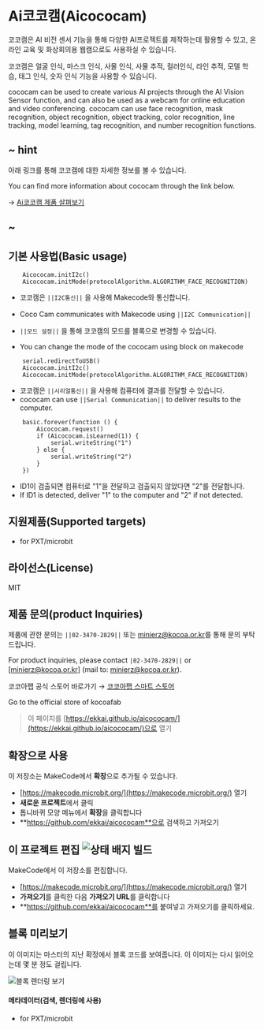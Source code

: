 # Ai코코캠(Aicococam)

코코캠은 AI 비전 센서 기능을 통해 다양한 AI프로젝트를 제작하는데 활용할 수 있고, 온라인 교육 및 화상회의용 웹캠으로도 사용하실 수 있습니다.

코코캠은 얼굴 인식, 마스크 인식, 사물 인식, 사물 추적, 컬러인식, 라인 추적, 모델 학습, 태그 인식, 숫자 인식 기능을 사용할 수 있습니다.

cococam can be used to create various AI projects through the AI Vision Sensor function, and can also be used as a webcam for online education and video conferencing.
cococam can use face recognition, mask recognition, object recognition, object tracking, color recognition, line tracking, model learning, tag recognition, and number recognition functions.


## ~ hint
아래 링크를 통해 코코캠에 대한 자세한 정보를 볼 수 있습니다.

You can find more information about cococam through the link below.

→ [Ai코코캠 제품 살펴보기](https://kocoafab.cc/product/aicococam)

## ~

## 기본 사용법(Basic usage)

```blocks
    Aicococam.initI2c()
    Aicococam.initMode(protocolAlgorithm.ALGORITHM_FACE_RECOGNITION)
```

* 코코캠은 ``||I2C통신||`` 을 사용해 Makecode와 통신합니다.
* Coco Cam communicates with Makecode using ``||I2C Communication||``
　
 

* ``||모드 설정||`` 을 통해 코코캠의 모드를 블록으로 변경할 수 있습니다.
* You can change the mode of the cococam using block on makecode



```blocks
    serial.redirectToUSB()
    Aicococam.initI2c()
    Aicococam.initMode(protocolAlgorithm.ALGORITHM_FACE_RECOGNITION)
```
* 코코캠은 ``||시리얼통신||`` 을 사용해 컴퓨터에 결과를 전달할 수 있습니다.
* cococam can use ``||Serial Communication||`` to deliver results to the computer.


```blocks
    basic.forever(function () {
        Aicococam.request()
        if (Aicococam.isLearned(1)) {
            serial.writeString("1")
        } else {
            serial.writeString("2")
        }
    })
```
* ID1이 검출되면 컴퓨터로 "1"을 전달하고 검출되지 않았다면 "2"를 전달합니다.
* If ID1 is detected, deliver "1" to the computer and "2" if not detected.


## 지원제품(Supported targets)

* for PXT/microbit

## 라이선스(License)

MIT

## 제품 문의(product Inquiries) 

제품에 관한 문의는 ``||02-3470-2829||`` 또는 [minierz@kocoa.or.kr](mailto:minierz@kocoa.or.kr)를 통해 문의 부탁드립니다.

For product inquiries, please contact `|02-3470-2829||` or [minierz@kocoa.or.kr] (mail to: minierz@kocoa.or.kr).
　

코코아팹 공식 스토어 바로가기 → [코코아팹 스마트 스토어](https://smartstore.naver.com/kocoafab)

Go to the official store of kocoafab



> 이 페이지를 [https://ekkai.github.io/aicococam/](https://ekkai.github.io/aicococam/)으로 열기

## 확장으로 사용

이 저장소는 MakeCode에서 **확장**으로 추가될 수 있습니다.

* [https://makecode.microbit.org/](https://makecode.microbit.org/) 열기
* **새로운 프로젝트**에서 클릭
* 톱니바퀴 모양 메뉴에서 **확장**을 클릭합니다
* **https://github.com/ekkai/aicococam**으로 검색하고 가져오기

## 이 프로젝트 편집 ![상태 배지 빌드](https://github.com/ekkai/aicococam/workflows/MakeCode/badge.svg)

MakeCode에서 이 저장소를 편집합니다.

* [https://makecode.microbit.org/](https://makecode.microbit.org/) 열기
* **가져오기**를 클릭한 다음 **가져오기 URL**를 클릭합니다
* **https://github.com/ekkai/aicococam**를 붙여넣고 가져오기를 클릭하세요.

## 블록 미리보기

이 이미지는 마스터의 지난 확정에서 블록 코드를 보여줍니다.
이 이미지는 다시 읽어오는데 몇 분 정도 걸립니다.

![블록 렌더링 보기](https://github.com/ekkai/aicococam/raw/master/.github/makecode/blocks.png)

#### 메타데이터(검색, 렌더링에 사용)

* for PXT/microbit
<script src="https://makecode.com/gh-pages-embed.js"></script><script>makeCodeRender("{{ site.makecode.home_url }}", "{{ site.github.owner_name }}/{{ site.github.repository_name }}");</script>
